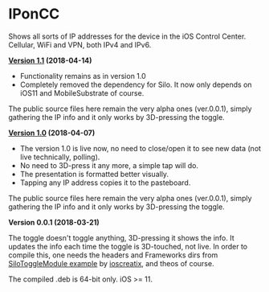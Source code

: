 # IPonCC
Shows all sorts of IP addresses for the device in the iOS Control Center. Cellular, WiFi and VPN, both IPv4 and IPv6.

**[Version 1.1](https://github.com/blanxd/IPonCC/releases) (2018-04-14)**
* Functionality remains as in version 1.0
* Completely removed the dependency for Silo. It now only depends on iOS11 and MobileSubstrate of course.

The public source files here remain the very alpha ones (ver.0.0.1), simply gathering the IP info and it only works by 3D-pressing the toggle.

**[Version 1.0](https://github.com/blanxd/IPonCC/releases) (2018-04-07)**
* The version 1.0 is live now, no need to close/open it to see new data (not live technically, polling).
* No need to 3D-press it any more, a simple tap will do.
* The presentation is formatted better visually.
* Tapping any IP address copies it to the pasteboard.

The public source files here remain the very alpha ones (ver.0.0.1), simply gathering the IP info and it only works by 3D-pressing the toggle.

**Version 0.0.1 (2018-03-21)**

The toggle doesn't toggle anything, 3D-pressing it shows the info. It updates the info each time the toggle is 3D-touched, not live.
In order to compile this, one needs the headers and Frameworks dirs from [SiloToggleModule example](https://github.com/ioscreatix/SiloToggleModule) by [ioscreatix](https://github.com/ioscreatix), and theos of course.

The compiled .deb is 64-bit only. iOS >= 11.
